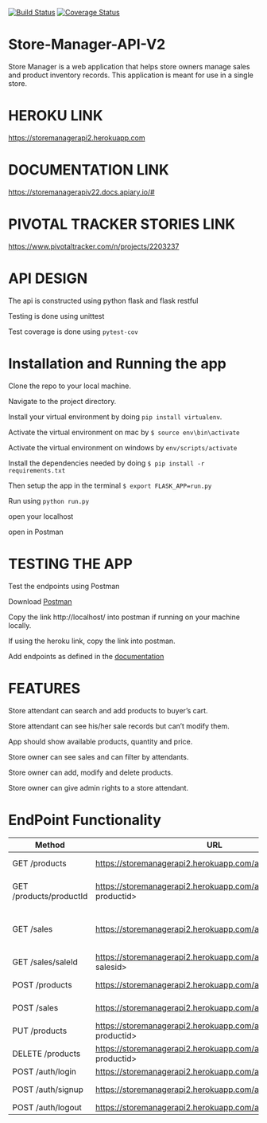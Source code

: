 [![Build Status](https://travis-ci.org/Paulstar200/Store-Manager-API-V2.svg?branch=bg-tests-fix-161618639)](https://travis-ci.org/Paulstar200/Store-Manager-API-V2)
[![Coverage Status](https://coveralls.io/repos/github/Paulstar200/Store-Manager-API-V2/badge.svg?branch=ch-tests-refactor-161778812)](https://coveralls.io/github/Paulstar200/Store-Manager-API-V2?branch=ch-tests-refactor-161778812)
# Store-Manager-API-V2

Store Manager is a web application that helps store owners manage sales and product inventory records. This application is meant for use in a single store.


# HEROKU LINK
https://storemanagerapi2.herokuapp.com


# DOCUMENTATION LINK
https://storemanagerapiv22.docs.apiary.io/#



# PIVOTAL TRACKER STORIES LINK
https://www.pivotaltracker.com/n/projects/2203237



# API DESIGN

The api is constructed using python flask and flask restful

Testing is done using unittest

Test coverage is done using `pytest-cov`


# Installation and Running the app

Clone the repo to your local machine.

Navigate to the project directory.

Install your virtual environment by doing `pip install virtualenv`.

Activate the virtual environment on mac by `$ source env\bin\activate`

Activate the virtual environment on windows by `env/scripts/activate`

Install the dependencies needed by doing `$ pip install -r requirements.txt`

Then setup the app in the terminal `$ export FLASK_APP=run.py`

Run using `python run.py`

open your localhost

open in Postman


# TESTING THE APP

Test the endpoints using Postman

Download [Postman](https://www.getpostman.com/)

Copy the link http://localhost/ into postman if running on your machine locally.

If using the heroku link, copy the link into postman.

Add endpoints as defined in the [documentation](https://storemanagerapiv22.docs.apiary.io/#)


# FEATURES

Store attendant can search and add products to buyer’s cart.

Store attendant can see his/her sale records but can’t modify them.

App should show available products, quantity and price.

Store owner can see sales and can filter by attendants.

Store owner can add, modify and delete products.

Store owner can give admin rights to a store attendant.


# EndPoint Functionality
Method | URL | DESCRIPTION
-------|-----|------------
GET /products| https://storemanagerapi2.herokuapp.com/api/v2/products | Fetch all products
GET /products/productId |https://storemanagerapi2.herokuapp.com/api/v2/products/<int: productid>| Fetch a single product record
GET /sales |https://storemanagerapi2.herokuapp.com/api/v2/sales|Fetch all sale records Get all sale records.
GET /sales/saleId | https://storemanagerapi2.herokuapp.com/api/v2/sales/<int: salesid> | Fetch a single sale record
POST /products| https://storemanagerapi2.herokuapp.com/api/v2/products | Create a product
POST /sales | https://storemanagerapi2.herokuapp.com/api/v2/sales | Create a sale order
PUT /products| https://storemanagerapi2.herokuapp.com/api/v2/products/<int: productid> | UPDATE a product
DELETE /products| https://storemanagerapi2.herokuapp.com/api/v2/products/<int: productid> | DELETE a product
POST /auth/login | https://storemanagerapi2.herokuapp.com/api/v2/auth/login | Log in a user
POST /auth/signup | https://storemanagerapi2.herokuapp.com/api/v2/auth/signup | Register a user
POST /auth/logout | https://storemanagerapi2.herokuapp.com/api/v2/auth/logout | Log out a user



